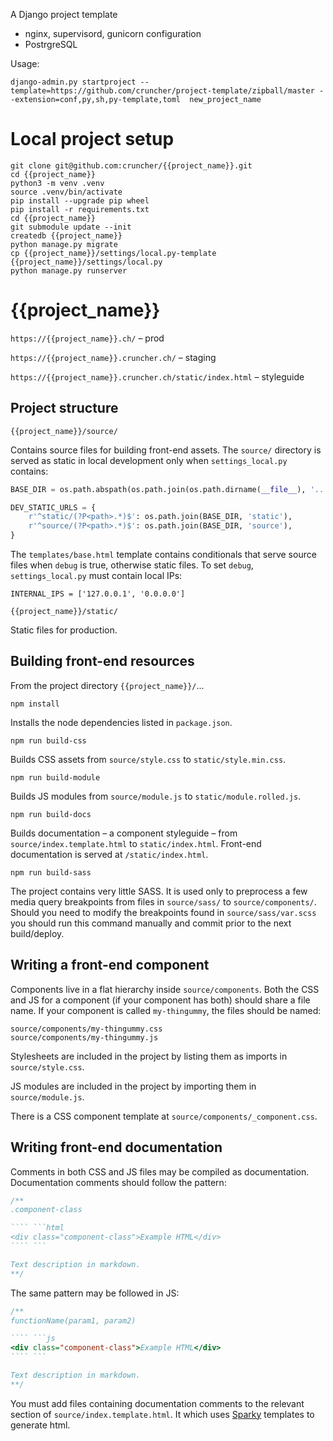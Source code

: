 A Django project template

* nginx, supervisord, gunicorn configuration
* PostrgreSQL

Usage:

    django-admin.py startproject --template=https://github.com/cruncher/project-template/zipball/master --extension=conf,py,sh,py-template,toml  new_project_name


# Local project setup
```
git clone git@github.com:cruncher/{{project_name}}.git  
cd {{project_name}}
python3 -m venv .venv
source .venv/bin/activate
pip install --upgrade pip wheel 
pip install -r requirements.txt
cd {{project_name}}   
git submodule update --init
createdb {{project_name}}    
python manage.py migrate
cp {{project_name}}/settings/local.py-template {{project_name}}/settings/local.py  
python manage.py runserver
```

# {{project_name}}

`https://{{project_name}}.ch/` – prod

`https://{{project_name}}.cruncher.ch/` – staging

`https://{{project_name}}.cruncher.ch/static/index.html` – styleguide


## Project structure

`{{project_name}}/source/`

Contains source files for building front-end assets. The `source/` directory
is served as static in local development only when `settings_local.py`
contains:

```python
BASE_DIR = os.path.abspath(os.path.join(os.path.dirname(__file__), '..', '..'))

DEV_STATIC_URLS = {
    r'^static/(?P<path>.*)$': os.path.join(BASE_DIR, 'static'),
    r'^source/(?P<path>.*)$': os.path.join(BASE_DIR, 'source'),
}
```

The `templates/base.html` template contains conditionals that serve source files
when `debug` is true, otherwise static files. To set `debug`, `settings_local.py`
must contain local IPs:

```
INTERNAL_IPS = ['127.0.0.1', '0.0.0.0']
```

`{{project_name}}/static/`

Static files for production.


## Building front-end resources

From the project directory `{{project_name}}/`...

`npm install`

Installs the node dependencies listed in `package.json`.

`npm run build-css`

Builds CSS assets from `source/style.css` to `static/style.min.css`.

`npm run build-module`

Builds JS modules from `source/module.js` to `static/module.rolled.js`.

`npm run build-docs`

Builds documentation – a component styleguide – from `source/index.template.html`
to `static/index.html`. Front-end documentation is served at `/static/index.html`.

`npm run build-sass`

The project contains very little SASS. It is used only to preprocess a few media
query breakpoints from files in `source/sass/` to `source/components/`. Should
you need to modify the breakpoints found in `source/sass/var.scss` you should
run this command manually and commit prior to the next build/deploy.


## Writing a front-end component

Components live in a flat hierarchy inside `source/components`. Both the CSS
and JS for a component (if your component has both) should share a file
name. If your component is called `my-thingummy`, the files should be named:

```
source/components/my-thingummy.css
source/components/my-thingummy.js
```

Stylesheets are included in the project by listing them as imports in `source/style.css`.

JS modules are included in the project by importing them in `source/module.js`.

There is a CSS component template at `source/components/_component.css`.


## Writing front-end documentation

Comments in both CSS and JS files may be compiled as documentation. Documentation
comments should follow the pattern:

```css
/**
.component-class

```` ```html
<div class="component-class">Example HTML</div>
```` ```

Text description in markdown.
**/
```

The same pattern may be followed in JS:

```js
/**
functionName(param1, param2)

```` ```js
<div class="component-class">Example HTML</div>
```` ```

Text description in markdown.
**/
```

You must add files containing documentation comments to the relevant section
of `source/index.template.html`. It which uses [Sparky](https://stephen.band/sparky)
templates to generate html.
